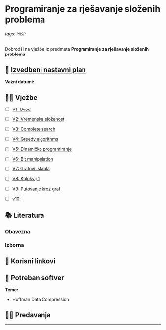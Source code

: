 ---
---

# Programiranje za rješavanje složenih problema

###### tags: `PRSP`

Dobrodši na vježbe iz predmeta **Programiranje za rješavanje složenih problema**

## 📅 [Izvedbeni nastavni plan](https://hackmd.io/R7pbZeAaTTe9uc_OcgKbBw)

**Važni datumi:**

## 👨‍💻 Vježbe

- [ ] [V1: Uvod](.prsp/prsp-uvod)
- [ ] [V2: Vremenska složenost](./prsp/vremenska-slozenost)
- [ ] [V3: Complete search](./prsp/potpuna-pretraga)
- [ ] [V4: Greedy algorithms](./prsp/pohlepni-algoritmi)
- [ ] [V5: Dinamičko programiranje](./prsp/dinamicko-programiranje) 
- [ ] [V6: Bit manipulation](./prsp/bit-manipulation)
- [ ] [V7: Grafovi, stabla](./prsp/)
- [ ] [V8: Kolokvij 1](./prsp/)
- [ ] [V9: Putovanje kroz graf](./prsp/)
- [ ] [v10: ](./prsp/)


## 📚 Literatura

### Obavezna

### Izborna

## 🔗 Korisni linkovi

## 🧰 Potreban softver


**Teme:**
- Huffman Data Compression


## 👨‍🏫 Predavanja

---